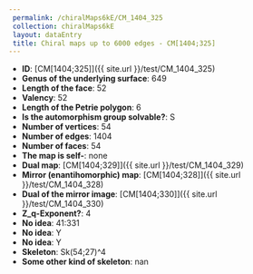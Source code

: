 ```yaml
--- 
 permalink: /chiralMaps6kE/CM_1404_325 
 collection: chiralMaps6kE
 layout: dataEntry
 title: Chiral maps up to 6000 edges - CM[1404;325]
---
```


- **ID**: [CM[1404;325]]({{ site.url }}/test/CM_1404_325)
- **Genus of the underlying surface**: 649
- **Length of the face**: 52
- **Valency**: 52
- **Length of the Petrie polygon**: 6
- **Is the automorphism group solvable?**: S
- **Number of vertices**: 54
- **Number of edges**: 1404
- **Number of faces**: 54
- **The map is self-**: none
- **Dual map**: [CM[1404;329]]({{ site.url }}/test/CM_1404_329)
- **Mirror (enantihomorphic) map**: [CM[1404;328]]({{ site.url }}/test/CM_1404_328)
- **Dual of the mirror image**: [CM[1404;330]]({{ site.url }}/test/CM_1404_330)
- **Z_q-Exponent?**: 4
- **No idea**:  41:331
- **No idea**: Y
- **No idea**: Y
- **Skeleton**: Sk(54;27)^4
- **Some other kind of skeleton**: nan

